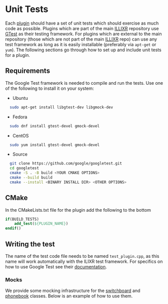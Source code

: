 # Unit Tests

Each [plugin][1] should have a set of unit tests which should exercise as much code as possible.
Plugins which are part of the main [ILLIXR][2] repository use [GTest][3] as their testing framework.
For plugins which are external to the main repository (those which are not part of the main [ILLIXR][2] repo) can use any test framework as long as it is easily installable (preferably via `apt-get` or `yum`).
The following sections go through how to set up and include unit tests for a plugin.

## Requirements

The Google Test framework is needed to compile and run the tests. Use one of the following to install it on your system:

- Ubuntu
```bash
  sudo apt-get install libgtest-dev libgmock-dev
```
- Fedora
```bash
  sudo dnf install gtest-devel gmock-devel
```
- CentOS
```bash
  sudo yum install gtest-devel gmock-devel
```
- Source
```bash
  git clone https://github.com/google/googletest.git
  cd googletest
  cmake -S . -B build <YOUR CMAKE OPTIONS>
  cmake --build build
  cmake --install <BINARY INSTALL DIR> <OTHER OPTIONS>
```

## CMake

In the CMakeLists.txt file for the plugin add the following to the bottom

```cmake
if(BUILD_TESTS)
    add_test(${PLUGIN_NAME})
endif()
```

## Writing the test

The name of the test code file needs to be named `test_plugin.cpp`, as this name will work automatically with the ILIXR test framework. For specifics on how to use Google Test see their [documentation][3].

### Mocks

We provide some mocking infrastructure for the [switchboard][4] and [phonebook][5] classes. Below is an example of how to use them.

[1]:   glossary.md#plugin
[2]:   https://github.com/ILLIXR/ILLIXR
[3]:   https://google.github.io/googletest/
[4]:   glossary.md#switchboard
[5]:   glossary.md#phonebook
